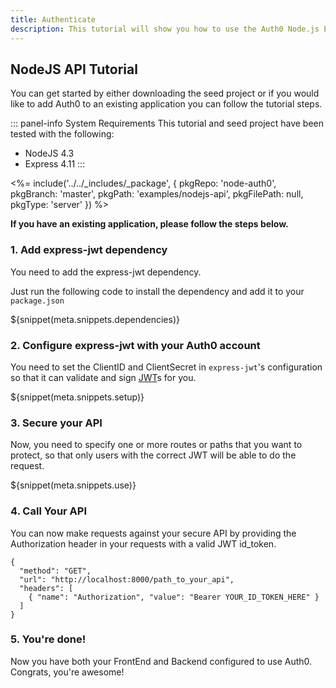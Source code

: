 ```yaml
---
title: Authenticate
description: This tutorial will show you how to use the Auth0 Node.js Express SDK to add authentication and authorization to your API.
---
```


## NodeJS API Tutorial

You can get started by either downloading the seed project or if you would like to add Auth0 to an existing application you can follow the tutorial steps.

::: panel-info System Requirements
This tutorial and seed project have been tested with the following:

* NodeJS 4.3
* Express 4.11
:::

<%= include('../../_includes/_package', {
  pkgRepo: 'node-auth0',
  pkgBranch: 'master',
  pkgPath: 'examples/nodejs-api',
  pkgFilePath: null,
  pkgType: 'server'
}) %>

**If you have an existing application, please follow the steps below.**

### 1. Add express-jwt dependency

You need to add the express-jwt dependency.

Just run the following code to install the dependency and add it to your `package.json`

${snippet(meta.snippets.dependencies)}

### 2. Configure express-jwt with your Auth0 account

You need to set the ClientID and ClientSecret in `express-jwt`'s configuration so that it can validate and sign [JWT](/jwt)s for you.

${snippet(meta.snippets.setup)}

### 3. Secure your API

Now, you need to specify one or more routes or paths that you want to protect, so that only users with the correct JWT will be able to do the request.

${snippet(meta.snippets.use)}

### 4. Call Your API

You can now make requests against your secure API by providing the Authorization header in your requests with a valid JWT id_token.

```har
{
  "method": "GET",
  "url": "http://localhost:8000/path_to_your_api",
  "headers": [
    { "name": "Authorization", "value": "Bearer YOUR_ID_TOKEN_HERE" }
  ]
}
```

### 5. You're done!

Now you have both your FrontEnd and Backend configured to use Auth0. Congrats, you're awesome!

